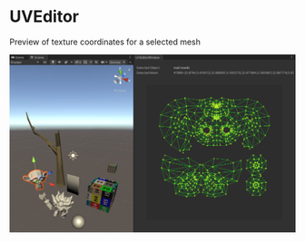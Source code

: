 # UVEditor
Preview of texture coordinates for a selected mesh 

![Image of UVEditor](https://github.com/zorana-curkovic/UVEditor/blob/main/Assets/Images/UVEditor.png)
